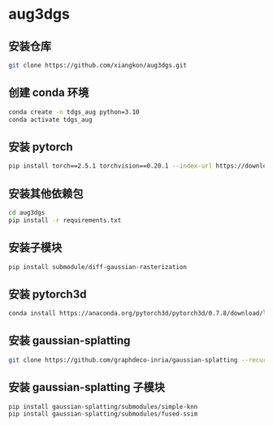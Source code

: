 # aug3dgs

## 安装仓库
```bash
git clone https://github.com/xiangkon/aug3dgs.git
```

## 创建 conda 环境
```bash
conda create -n tdgs_aug python=3.10
conda activate tdgs_aug
```

## 安装 pytorch
```bash
pip install torch==2.5.1 torchvision==0.20.1 --index-url https://download.pytorch.org/whl/cu121
```

## 安装其他依赖包
```bash
cd aug3dgs
pip install -r requirements.txt
```

## 安装子模块
```bash
pip install submodule/diff-gaussian-rasterization
```

## 安装 pytorch3d
```bash
conda install https://anaconda.org/pytorch3d/pytorch3d/0.7.8/download/linux-64/pytorch3d-0.7.8-py310_cu121_pyt241.tar.bz2
```

## 安装 gaussian-splatting
```bash
git clone https://github.com/graphdeco-inria/gaussian-splatting --recursive
```
## 安装 gaussian-splatting 子模块
```bash
pip install gaussian-splatting/submodules/simple-knn
pip install gaussian-splatting/submodules/fused-ssim
```